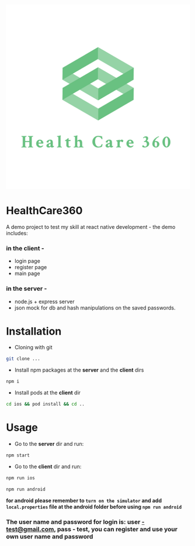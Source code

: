 ﻿<p align="center">
  <img src="./assets/logo_transparent.png" alt="React CLI Logo">
</p>

# HealthCare360

A demo project to test my skill at react native development - the demo includes:

### in the client - 
- login page 
- register page 
- main page

### in the server - 
- node.js + express server
- json mock for db and hash manipulations on the saved passwords.

# Installation

- Cloning with git

```bash
git clone ...
```

- Install npm packages at the **server** and the **client** dirs

```bash
npm i
```

- Install pods at the **client** dir

```bash
cd ios && pod install && cd ..
```

# Usage

- Go to the **server** dir and run:

```bash
npm start
```

- Go to the **client** dir and run:

```bash
npm run ios
```

```bash
npm run android
```

**for android please remember to `turn on the simulator` and add `local.properties` file at the android folder before using `npm run android`**

### The user name and password for login is: **user -test@gmail.com, pass - test**, you can register and use your own user name and password
